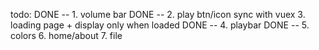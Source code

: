 todo:
DONE -- 1. volume bar
DONE -- 2. play btn/icon sync with vuex
3. loading page + display only when loaded
DONE -- 4. playbar
DONE -- 5. colors
6. home/about
7. file 